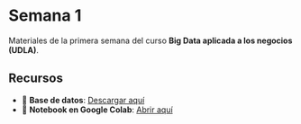# Semana 1

Materiales de la primera semana del curso **Big Data aplicada a los negocios (UDLA)**.

## Recursos

- 📂 **Base de datos**: [Descargar aquí](https://drive.google.com/file/d/1WCyPweol0AXSdgWWYHvPmsIB-lgsEOhv/view?usp=sharing)  
- 📓 **Notebook en Google Colab**: [Abrir aquí](https://colab.research.google.com/drive/1CCkXcLjLzcAHSIhNcF1rqwprU0C4g7j-?usp=sharing)
